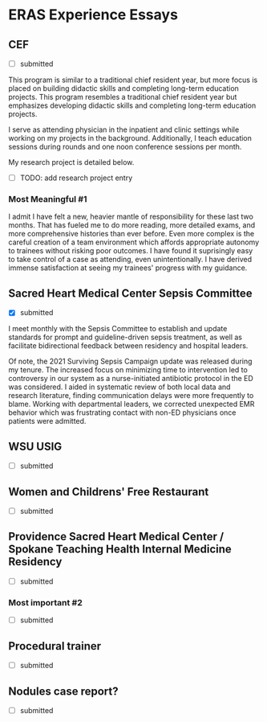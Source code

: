 # ERAS Experience Essays

## CEF

- [ ] submitted

This program is similar to a traditional chief resident year, but more focus is placed on building didactic skills and completing long-term education projects. This program resembles a traditional chief resident year but emphasizes developing didactic skills and completing long-term education projects.

I serve as attending physician in the inpatient and clinic settings while working on my projects in the background. Additionally, I teach education sessions during rounds and one noon conference sessions per month.

My research project is detailed below.

- [ ] TODO: add research project entry

### Most Meaningful #1

I admit I have felt a new, heavier mantle of responsibility for these last two months. That has fueled me to do more reading, more detailed exams, and more comprehensive histories than ever before. Even more complex is the careful creation of a team environment which affords appropriate autonomy to trainees without risking poor outcomes. I have found it suprisingly easy to take control of a case as attending, even unintentionally. I have derived immense satisfaction at seeing my trainees' progress with my guidance.

## Sacred Heart Medical Center Sepsis Committee

- [x] submitted

I meet monthly with the Sepsis Committee to establish and update standards for prompt and guideline-driven sepsis treatment, as well as facilitate bidirectional feedback between residency and hospital leaders.

Of note, the 2021 Surviving Sepsis Campaign update was released during my tenure. The increased focus on minimizing time to intervention led to controversy in our system as a nurse-initiated antibiotic  protocol in the ED was considered. I aided in systematic review of both local data and research literature, finding communication delays were more frequently to blame. Working with departmental leaders, we corrected unexpected EMR behavior which was frustrating contact with non-ED physicians once patients were admitted.

## WSU USIG

- [ ] submitted


## Women and Childrens' Free Restaurant

- [ ] submitted


## Providence Sacred Heart Medical Center / Spokane Teaching Health Internal Medicine Residency

- [ ] submitted


### Most important #2

- [ ] submitted


## Procedural trainer

- [ ] submitted


## Nodules case report?

- [ ] submitted

